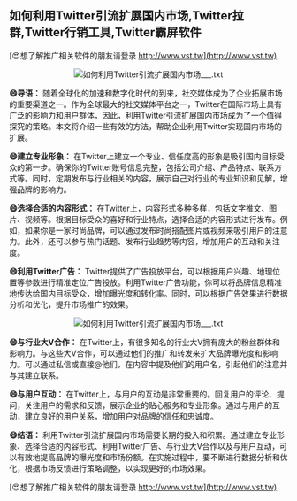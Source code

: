 ## **如何利用Twitter引流扩展国内市场,Twitter拉群,Twitter行销工具,Twitter霸屏软件**

[😍想了解推广相关软件的朋友请登录 http://www.vst.tw](http://www.vst.tw)

 <center><img src="https://vst.tw/MP4/tuiguang/png/6.png" alt="如何利用Twitter引流扩展国内市场___.txt"></center>

**😄导语：**
随着全球化的加速和数字化时代的到来，社交媒体成为了企业拓展市场的重要渠道之一。作为全球最大的社交媒体平台之一，Twitter在国际市场上具有广泛的影响力和用户群体，因此，利用Twitter引流扩展国内市场成为了一个值得探究的策略。本文将介绍一些有效的方法，帮助企业利用Twitter实现国内市场的扩展。

**😄建立专业形象：**
在Twitter上建立一个专业、信任度高的形象是吸引国内目标受众的第一步。确保你的Twitter账号信息完整，包括公司介绍、产品特点、联系方式等。同时，定期发布与行业相关的内容，展示自己对行业的专业知识和见解，增强品牌的影响力。

**😄选择合适的内容形式：**
在Twitter上，内容形式多种多样，包括文字推文、图片、视频等。根据目标受众的喜好和行业特点，选择合适的内容形式进行发布。例如，如果你是一家时尚品牌，可以通过发布时尚搭配图片或视频来吸引用户的注意力。此外，还可以参与热门话题、发布行业趋势等内容，增加用户的互动和关注度。

**😄利用Twitter广告：**
Twitter提供了广告投放平台，可以根据用户兴趣、地理位置等参数进行精准定位广告投放。利用Twitter广告功能，你可以将品牌信息精准地传达给国内目标受众，增加曝光度和转化率。同时，可以根据广告效果进行数据分析和优化，提升市场推广的效果。

 <center><img src="https://vst.tw/MP4/tuiguang/png/0.png" alt="如何利用Twitter引流扩展国内市场___.txt"></center>

**😄与行业大V合作：**
在Twitter上，有很多知名的行业大V拥有庞大的粉丝群体和影响力。与这些大V合作，可以通过他们的推广和转发来扩大品牌曝光度和影响力。可以通过私信或直接@他们，在内容中提及他们的用户名，引起他们的注意并与其建立联系。

**😄与用户互动：**
在Twitter上，与用户的互动是非常重要的。回复用户的评论、提问，关注用户的需求和反馈，展示企业的贴心服务和专业形象。通过与用户的互动，建立良好的用户关系，增加用户对品牌的信任和忠诚度。

**😄结语：**
利用Twitter引流扩展国内市场需要长期的投入和积累。通过建立专业形象、选择合适的内容形式、利用Twitter广告、与行业大V合作以及与用户互动，可以有效地提高品牌的曝光度和市场份额。在实施过程中，要不断进行数据分析和优化，根据市场反馈进行策略调整，以实现更好的市场效果。

[😍想了解推广相关软件的朋友请登录 http://www.vst.tw](http://www.vst.tw)



